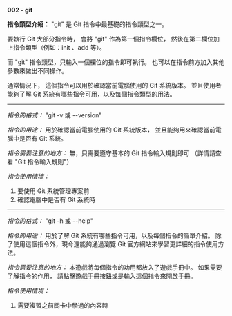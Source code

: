 **002 - git**

**指令類型介紹：**
"git" 是 Git 指令中最基礎的指令類型之一。

要執行 Git 大部分指令時，
會將 "git" 作為第一個指令欄位，
然後在第二欄位加上指令類型（例如：init 、add 等）。

而 "git" 指令類型，只輸入一個欄位的指令即可執行。
也可以在指令前方加入其他參數來做出不同操作。

通常情況下，
這個指令可以用於確認當前電腦使用的 Git 系統版本。
並且使用者能夠了解 Git 系統有哪些指令可用，以及每個指令類型的用法。

------------

*指令的格式：*
"git -v 或 --version"

*指令的用途：* 
用於確認當前電腦使用的 Git 系統版本，
並且能夠用來確認當前電腦中是否有 Git 系統。

*指令需要注意的地方：* 
無，只需要遵守基本的 Git 指令輸入規則即可
（詳情請查看 "Git 指令輸入規則"）

*指令使用情境：*
1. 要使用 Git 系統管理專案前
2. 確認電腦中是否有 Git 系統時
   
------------

*指令的格式：*
"git -h 或 --help"

*指令的用途：* 
用於了解 Git 系統有哪些指令可用，以及每個指令的簡單介紹。
除了使用這個指令外，現今還能夠通過瀏覽 Git 官方網站來學習更詳細的指令使用方法。

*指令需要注意的地方：* 
本遊戲將每個指令的功用都放入了遊戲手冊中。
如果需要了解指令的作用，
請點擊遊戲手冊按鈕或是輸入這個指令來開啟手冊。

*指令使用情境：*
1. 需要複習之前關卡中學過的內容時
